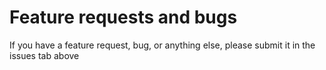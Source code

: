 # Feature requests and bugs

If you have a feature request, bug, or anything else, please submit it in the issues tab above
